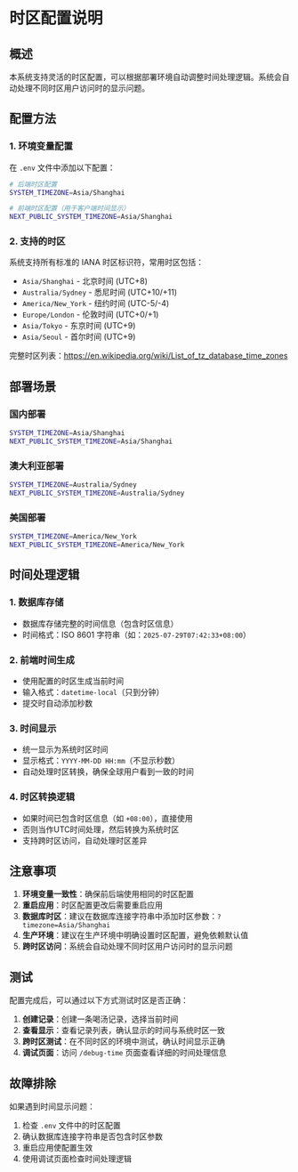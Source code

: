 # 时区配置说明

## 概述

本系统支持灵活的时区配置，可以根据部署环境自动调整时间处理逻辑。系统会自动处理不同时区用户访问时的显示问题。

## 配置方法

### 1. 环境变量配置

在 `.env` 文件中添加以下配置：

```bash
# 后端时区配置
SYSTEM_TIMEZONE=Asia/Shanghai

# 前端时区配置（用于客户端时间显示）
NEXT_PUBLIC_SYSTEM_TIMEZONE=Asia/Shanghai
```

### 2. 支持的时区

系统支持所有标准的 IANA 时区标识符，常用时区包括：

- `Asia/Shanghai` - 北京时间 (UTC+8)
- `Australia/Sydney` - 悉尼时间 (UTC+10/+11)
- `America/New_York` - 纽约时间 (UTC-5/-4)
- `Europe/London` - 伦敦时间 (UTC+0/+1)
- `Asia/Tokyo` - 东京时间 (UTC+9)
- `Asia/Seoul` - 首尔时间 (UTC+9)

完整时区列表：https://en.wikipedia.org/wiki/List_of_tz_database_time_zones

## 部署场景

### 国内部署
```bash
SYSTEM_TIMEZONE=Asia/Shanghai
NEXT_PUBLIC_SYSTEM_TIMEZONE=Asia/Shanghai
```

### 澳大利亚部署
```bash
SYSTEM_TIMEZONE=Australia/Sydney
NEXT_PUBLIC_SYSTEM_TIMEZONE=Australia/Sydney
```

### 美国部署
```bash
SYSTEM_TIMEZONE=America/New_York
NEXT_PUBLIC_SYSTEM_TIMEZONE=America/New_York
```

## 时间处理逻辑

### 1. 数据库存储
- 数据库存储完整的时间信息（包含时区信息）
- 时间格式：ISO 8601 字符串（如：`2025-07-29T07:42:33+08:00`）

### 2. 前端时间生成
- 使用配置的时区生成当前时间
- 输入格式：`datetime-local`（只到分钟）
- 提交时自动添加秒数

### 3. 时间显示
- 统一显示为系统时区时间
- 显示格式：`YYYY-MM-DD HH:mm`（不显示秒数）
- 自动处理时区转换，确保全球用户看到一致的时间

### 4. 时区转换逻辑
- 如果时间已包含时区信息（如 `+08:00`），直接使用
- 否则当作UTC时间处理，然后转换为系统时区
- 支持跨时区访问，自动处理时区差异

## 注意事项

1. **环境变量一致性**：确保前后端使用相同的时区配置
2. **重启应用**：时区配置更改后需要重启应用
3. **数据库时区**：建议在数据库连接字符串中添加时区参数：`?timezone=Asia/Shanghai`
4. **生产环境**：建议在生产环境中明确设置时区配置，避免依赖默认值
5. **跨时区访问**：系统会自动处理不同时区用户访问时的显示问题

## 测试

配置完成后，可以通过以下方式测试时区是否正确：

1. **创建记录**：创建一条喝汤记录，选择当前时间
2. **查看显示**：查看记录列表，确认显示的时间与系统时区一致
3. **跨时区测试**：在不同时区的环境中测试，确认时间显示正确
4. **调试页面**：访问 `/debug-time` 页面查看详细的时间处理信息

## 故障排除

如果遇到时间显示问题：

1. 检查 `.env` 文件中的时区配置
2. 确认数据库连接字符串是否包含时区参数
3. 重启应用使配置生效
4. 使用调试页面检查时间处理逻辑 